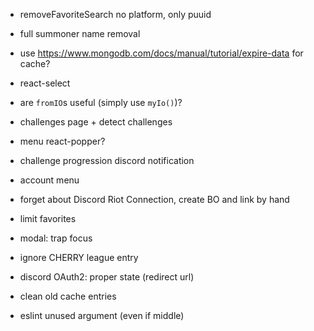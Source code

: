 - removeFavoriteSearch no platform, only puuid

- full summoner name removal

- use https://www.mongodb.com/docs/manual/tutorial/expire-data for cache?
- react-select
- are `fromIO`s useful (simply use `myIo()`)?

- challenges page + detect challenges
- menu react-popper?
- challenge progression discord notification
- account menu
- forget about Discord Riot Connection, create BO and link by hand

- limit favorites
- modal: trap focus
- ignore CHERRY league entry
- discord OAuth2: proper state (redirect url)
- clean old cache entries
- eslint unused argument (even if middle)
